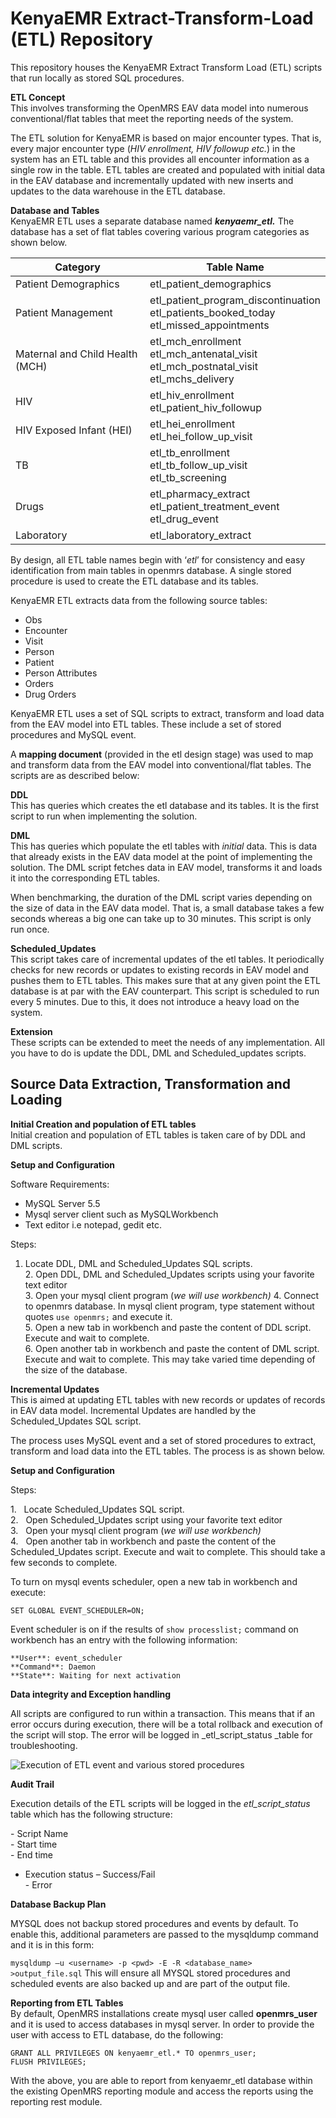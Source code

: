 # KenyaEMR Extract-Transform-Load (ETL) Repository
This repository houses the KenyaEMR Extract Transform Load (ETL) scripts that run locally as stored SQL procedures.

**ETL Concept**  
This involves transforming the OpenMRS EAV data model into numerous conventional/flat tables that meet the reporting needs of the system.

The ETL solution for KenyaEMR is based on major encounter types. That is, every major encounter type (_HIV enrollment, HIV
followup etc._) in the system has an ETL table and this provides all encounter information as a single row in the table. ETL tables are created and populated with initial data in the EAV database and incrementally updated with new inserts and updates to the data warehouse in the ETL database.

**Database and Tables**  
KenyaEMR ETL uses a separate database named **_kenyaemr_etl._** The database has a set of flat tables covering various program
categories as shown below.

| **Category** | **Table Name** |
| --- | ---|
| Patient Demographics | etl_patient_demographics |
| Patient Management | <span>etl_patient_program_discontinuation<br />etl_patients_booked_today<br />etl_missed_appointments</span> |
| Maternal and Child Health (MCH) | <span>etl_mch_enrollment<br />etl_mch_antenatal_visit<br />etl_mch_postnatal_visit<br />etl_mchs_delivery</span> |
| HIV | <span>etl_hiv_enrollment<br />etl_patient_hiv_followup</span> |
| HIV Exposed Infant (HEI) | <span>etl_hei_enrollment<br />etl_hei_follow_up_visit</span> |
| TB | <span>etl_tb_enrollment<br />etl_tb_follow_up_visit<br />etl_tb_screening</span> |
| Drugs | <span>etl_pharmacy_extract<br />etl_patient_treatment_event<br />etl_drug_event</span> |
| Laboratory | etl_laboratory_extract |

By design, all ETL table names begin with ‘_etl_’ for consistency and easy identification from main tables in openmrs database. A single stored procedure is used to create the ETL database and its tables. 

KenyaEMR ETL extracts data from the following source tables:

- Obs 
- Encounter 
- Visit 
- Person
- Patient
- Person Attributes
- Orders
- Drug Orders

KenyaEMR ETL uses a set of SQL scripts to extract, transform and load data from the EAV model
into ETL tables. These include a set of stored procedures and MySQL event.

A **mapping document** (provided in the etl design stage) was used to map and transform data from the EAV model into conventional/flat tables. The scripts are as described below:

**DDL**  
This has queries which creates the etl database and its tables. It is the first script to run when implementing the solution. 

**DML**  
This has queries which populate the etl tables with _initial_ data. This is data that already exists in the EAV data model at the point of implementing the solution. The DML script fetches data in EAV model, transforms it and loads it into the corresponding ETL tables.

When benchmarking, the duration of the DML script varies depending on the size of data in the EAV data model. That is, a small database takes a few seconds whereas a big one can take up to 30 minutes. This script is only run once.

**Scheduled_Updates**  
This script takes care of incremental updates of the etl tables. It periodically checks for new records or updates to existing records in EAV model and pushes them to ETL tables. This makes sure that at any given point the ETL database is at par with the EAV counterpart. This script is scheduled to run every 5 minutes. Due to this, it does not introduce a heavy load on the system.

**Extension**  
These scripts can be extended to meet the needs of any implementation. All you have to do is update the DDL, DML and Scheduled_updates scripts.

## Source Data Extraction, Transformation and Loading

**Initial Creation and population of ETL tables**  
Initial creation and population of ETL tables is taken care of by DDL and DML scripts.

**Setup and Configuration**

Software Requirements:

- MySQL Server 5.5
- Mysql server client such as MySQLWorkbench
- Text editor i.e notepad, gedit etc. 

Steps:

1. Locate DDL, DML and Scheduled_Updates SQL scripts.  
2. Open DDL, DML and Scheduled_Updates scripts using your favorite text editor  
3. Open your mysql client program (_we will use workbench)_
4. Connect to openmrs database. In mysql client program, type statement without quotes ```use openmrs;``` and execute it.  
5. Open a new tab in workbench and paste the content of DDL script. Execute and wait to complete.  
6. Open another tab in workbench and paste the content of DML script. Execute and wait to complete. This may take varied time depending of the size of the database. 

**Incremental Updates**  
This is aimed at updating ETL tables with new records or updates of records in EAV data model. Incremental Updates are handled by the Scheduled_Updates SQL script. 

The process uses MySQL event and a set of stored procedures to extract, transform and load data into the ETL tables. The process is as shown below.

**Setup and Configuration**

Steps:

1.   Locate Scheduled_Updates SQL script.  
2.   Open Scheduled_Updates script using your favorite text editor  
3.   Open your mysql client program (_we will use workbench)_  
4.   Open another tab in workbench and paste the content of the Scheduled_Updates script. Execute and wait to complete. This should take a few seconds to complete.

To turn on mysql events scheduler, open a new tab in workbench and execute:


```SET GLOBAL EVENT_SCHEDULER=ON;```

Event scheduler is on if the results of ```show processlist;``` command on workbench has an entry with the following information:  
```
**User**: event_scheduler  
**Command**: Daemon  
**State**: Waiting for next activation
```
**Data integrity and Exception handling**

All scripts are configured to run within a transaction. This means that if an error occurs during execution, there will be a total rollback and execution of the script will stop. The error will be logged in _etl_script_status _table for troubleshooting.

![Execution of ETL event and various stored procedures](img/ETL-diagram.png)

**Audit Trail**

Execution details of the ETL scripts will be logged in the _etl_script_status_ table which has the following structure:

- Script Name  
- Start time  
- End time  
- Execution status – Success/Fail  
- Error

**Database Backup Plan**

MYSQL does not backup stored procedures and events by default. To enable this, additional parameters are passed to the mysqldump command and it is in this form:

```mysqldump –u <username> -p <pwd> -E -R <database_name> >output_file.sql``` This will ensure all MYSQL stored procedures and scheduled events are also backed up and are part of the output file.

**Reporting from ETL Tables**  
By default, OpenMRS installations create mysql user called **openmrs_user** and it is used to access databases in mysql server. In order to provide the user with access to ETL database, do the following:

```
GRANT ALL PRIVILEGES ON kenyaemr_etl.* TO openmrs_user;
FLUSH PRIVILEGES;
```

With the above, you are able to report from kenyaemr_etl database within the existing OpenMRS reporting module and access the reports using the reporting rest module.
